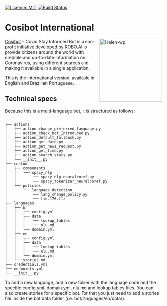 [![License: MIT](https://img.shields.io/badge/License-GPL-yellow.svg)](https://opensource.org/licenses/GPL-3.0)
[![Build Status](https://github.com/cosibot/cosibot-international/workflows/ci-tests/badge.svg)](https://github.com/cosibot/cosibot-international/actions)

# Cosibot International

<img align="right" width="200" height="201" alt="Helen-wp" src="https://cosibot.org/wp-content/uploads/2020/04/Helen-wp-3.png"></img>
[Cosibot](https://cosibot.org/) – Covid Stay Informed Bot is a non-profit initiative developed by ROBO.AI to provide citizens around the world with credible and up-to-date information on Coronavirus, using different sources and making it available in a single application.

This is the international version, available in English and Brazilian Portuguese.

## Technical specs

Because this is a multi-language bot, it is structured as follows: 
```
.
├── actions
│   ├── action_change_preferred_language.py
│   ├── action_check_Bot_Introduced.py
│   ├── action_default_fallback.py
│   ├── action_get_date.py
│   ├── action_get_news_request.py
│   ├── action_get_time.py
│   ├── action_search_stats.py
│   └── __init__.py
├── custom
│   ├── components
│   │   └── spacy_nlp
│   │       ├── spacy_nlp_neuralcoref.py
│   │       └── spacy_tokenizer_neuralcoref.py
│   └── policies
│       └── language_detection
│           ├── lang_change_policy.py
│           └── lid.176.ftz
├── languages
|   ├── br
|   │   ├── config.yml
|   │   ├── data
|   │   │   ├── lookup_tables
|   │   │   └── nlu.md
|   │   └── domain.yml
|   ├── en
|   │   ├── config.yml
|   │   ├── data
|   │   │   ├── lookup_tables
|   │   │   └── nlu.md
|   │   └── domain.yml
|   └── stories.md
├── credentials.yml
├── endpoints.yml
└── __init__.py
```

To add a new language, add a new folder with the language code and the specific config.yml, domain.yml, nlu.md and lookup tables files. 
You can also create stories for a specific bot. For that you just need to add a stories file inside the bot data folder (i.e. bot/languages/en/data/).
